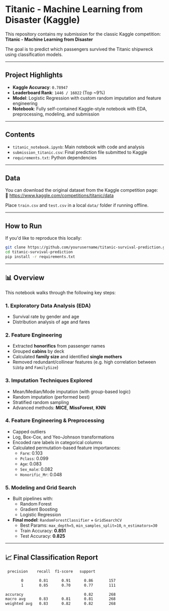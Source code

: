 # Titanic - Machine Learning from Disaster (Kaggle)

This repository contains my submission for the classic Kaggle competition:  
**Titanic - Machine Learning from Disaster**

The goal is to predict which passengers survived the Titanic shipwreck using classification models.

---

## Project Highlights

- **Kaggle Accuracy**: `0.78947`
- **Leaderboard Rank**: `1446 / 16022` (Top ~9%)
- **Model**: Logistic Regression with custom random imputation and feature engineering
- **Notebook**: Fully self-contained Kaggle-style notebook with EDA, preprocessing, modeling, and submission

---

## Contents

- `titanic_notebook.ipynb`: Main notebook with code and analysis
- `submission_titanic.csv`: Final prediction file submitted to Kaggle
- `requirements.txt`: Python dependencies

---

## Data

You can download the original dataset from the Kaggle competition page:  
🔗 https://www.kaggle.com/competitions/titanic/data

Place `train.csv` and `test.csv` in a local `data/` folder if running offline.

---

## How to Run 

If you'd like to reproduce this locally:

```bash
git clone https://github.com/yourusername/titanic-survival-prediction.git
cd titanic-survival-prediction
pip install -r requirements.txt
```

---

## 📊 Overview

This notebook walks through the following key steps:

### 1. Exploratory Data Analysis (EDA)
- Survival rate by gender and age
- Distribution analysis of age and fares

### 2. Feature Engineering
- Extracted **honorifics** from passenger names
- Grouped **cabins** by deck
- Calculated **family size** and identified **single mothers**
- Removed redundant/collinear features (e.g. high correlation between `SibSp` and `FamilySize`)

### 3. Imputation Techniques Explored
- Mean/Median/Mode imputation (with group-based logic)
- Random imputation (performed best)
- Stratified random sampling
- Advanced methods: **MICE**, **MissForest**, **KNN**

### 4. Feature Engineering & Preprocessing
- Capped outliers
- Log, Box-Cox, and Yeo-Johnson transformations
- Encoded rare labels in categorical columns
- Calculated permutation-based feature importances:
  - `Fare`: 0.103
  - `Pclass`: 0.099
  - `Age`: 0.083
  - `Sex_male`: 0.082
  - `Honorific_Mr`: 0.048

### 5. Modeling and Grid Search
- Built pipelines with:
  - Random Forest
  - Gradient Boosting
  - Logistic Regression
- **Final model**: `RandomForestClassifier` + `GridSearchCV`
  - Best Params: `max_depth=5`, `min_samples_split=10`, `n_estimators=30`
  - Train Accuracy: **0.851**
  - Test Accuracy: **0.825**

---

## 📈 Final Classification Report

```bash 
 precision    recall  f1-score   support

       0       0.81      0.91      0.86       157
       1       0.85      0.70      0.77       111

accuracy                           0.82       268
macro avg      0.83      0.81      0.81       268
weighted avg   0.83      0.82      0.82       268
```



